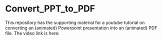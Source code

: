 # Convert_PPT_to_PDF
This repository has the supporting material for a youtube tutorial on converting an (animated) Powerpoint presentation into an (animated) PDF file. The video link is here:
